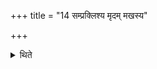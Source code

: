 +++
title = "14 सम्प्रक्लिश्य मृदम् मखस्य"

+++

<details><summary>थिते</summary>

सम्प्रक्लिश्य मृदं मखस्य शिरोऽसीति पिण्डं कृत्वा यज्ञस्य पदे स्थ इत्यङ्गुष्ठाभ्यां निगृह्य महावीरं करोति व्युद्धिं पञ्चोद्धिमपरिमितोद्धिं वा प्रादेशमात्रमूर्ध्वसानुमुपरिष्टादासेचनवन्तं मध्ये सन्नतं वायव्यप्रकारम् १४
</details>
